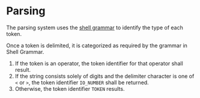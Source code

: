 # Parsing

The parsing system uses the [shell grammar](https://pubs.opengroup.org/onlinepubs/9699919799/utilities/V3_chap02.html#tag_18_10) to identify the type of each token.

Once a token is delimited, it is categorized as required by the grammar in Shell Grammar.

1. If the token is an operator, the token identifier for that operator shall result. 
2. If the string consists solely of digits and the delimiter character is one of `<` or `>`, the token identifier `IO_NUMBER` shall be returned. 
3. Otherwise, the token identifier `TOKEN` results.



